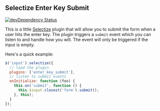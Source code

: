 ## Selectize Enter Key Submit

[![devDependency Status](https://david-dm.org/wayneashleyberry/selectize-enter-key-submit/dev-status.svg?style=flat)](https://david-dm.org/wayneashleyberry/selectize-enter-key-submit#info=devDependencies)

This is a little [Selectize](https://github.com/brianreavis/selectize.js)
plugin that will allow you to submit the form when a user hits the enter key.
The plugin triggers a `submit` event which you can listen to and handle how you
will. The event will only be triggered if the input is empty.

Here's a quick example:

```js
$('input').selectize({
  // load the plugin
  plugins: ['enter_key_submit'],
  // listen to submit events
  onInitialize: function (foo) {
    this.on('submit', function () {
      this.$input.closest('form').submit();
    }, this);
  }
});
```

